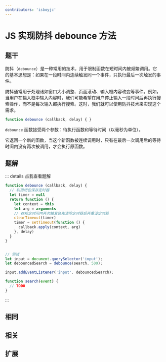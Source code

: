 ```yaml
---
contributors: 'isboyjc'
---
```


# JS 实现防抖 debounce 方法


## 题干

防抖（`debounce`）是一种常用的技术，用于限制函数在短时间内被频繁调用。它的基本思想是：如果在一段时间内连续触发同一个事件，只执行最后一次触发的事件。

防抖通常用于处理诸如窗口大小调整、页面滚动、输入框内容改变等事件。例如，当用户在输入框中输入内容时，我们可能希望在用户停止输入一段时间后再执行搜索操作，而不是每次输入都执行搜索。这时，我们就可以使用防抖技术来实现这个需求。


```js
function debounce (callback, delay) { }
```

`debounce` 函数接受两个参数：待执行函数和等待时间（以毫秒为单位）。

它返回一个新的函数，当这个新函数被连续调用时，只有在最后一次调用后的等待时间内没有再次被调用，才会执行原函数。




## 题解

::: details 点我查看题解

```js
function debounce (callback, delay) {
  // 利用闭包保存定时器
  let timer = null
  return function () {
    let context = this
    let arg = arguments
    // 在规定时间内再次触发会先清除定时器后再重设定时器
    clearTimeout(timer)
    timer = setTimeout(function () {
      callback.apply(context, arg)
    }, delay)
  }
}


// 测试
let input = document.querySelector('input');
let debouncedSearch = debounce(search, 500);

input.addEventListener('input', debouncedSearch);

function search(event) {
  // TODO
} 
```

:::



## 相同


## 相关


## 扩展

